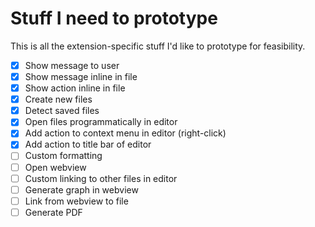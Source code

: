 # Stuff I need to prototype

This is all the extension-specific stuff I'd like to prototype for feasibility.

- [x] Show message to user
- [x] Show message inline in file
- [x] Show action inline in file
- [x] Create new files
- [x] Detect saved files
- [x] Open files programmatically in editor
- [x] Add action to context menu in editor (right-click)
- [x] Add action to title bar of editor
- [ ] Custom formatting
- [ ] Open webview
- [ ] Custom linking to other files in editor
- [ ] Generate graph in webview
- [ ] Link from webview to file
- [ ] Generate PDF